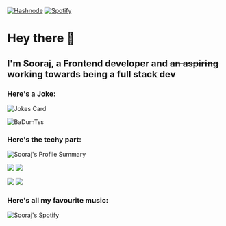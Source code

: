 [![Hashnode](https://img.shields.io/badge/Hashnode-2962FF?style=for-the-badge&logo=hashnode&logoColor=white)](https://thesoorajsingh.hashnode.dev)    [![Spotify](https://img.shields.io/badge/Spotify-1ED760?style=for-the-badge&logo=spotify&logoColor=white)](https://open.spotify.com/playlist/7Hlj3qD96PhVHQ68zdX7xp?si=7ee9ba2bc96040c1)

# Hey there 👀
## I'm Sooraj, a Frontend developer and ~~an aspiring~~ working towards being a full stack dev

### Here's a Joke:

<img src="https://readme-jokes.vercel.app/api?hideBorder&theme=tokyonight" alt="Jokes Card" />

![BaDumTss](https://c.tenor.com/maJMe3IR3ZMAAAAM/see-myself-out.gif)

### Here's the techy part:


![Sooraj's Profile Summary](https://github-profile-summary-cards.vercel.app/api/cards/profile-details?username=thesoorajsingh&theme=tokyonight)


![](http://github-profile-summary-cards.vercel.app/api/cards/repos-per-language?username=thesoorajsingh&theme=tokyonight)    ![](http://github-profile-summary-cards.vercel.app/api/cards/most-commit-language?username=thesoorajsingh&theme=tokyonight)



![](http://github-profile-summary-cards.vercel.app/api/cards/stats?username=thesoorajsingh&theme=tokyonight)    ![](http://github-profile-summary-cards.vercel.app/api/cards/productive-time?username=thesoorajsingh&theme=tokyonight&utcOffset=8)

### Here's all my favourite music:
[![Sooraj's Spotify](https://spotify-recently-played-readme.vercel.app/api?user=iaqsbvb6redjj4ifnm2oddy5m&count=3&width=680)](https://open.spotify.com/playlist/7Hlj3qD96PhVHQ68zdX7xp?si=1267942a4ff24797)
